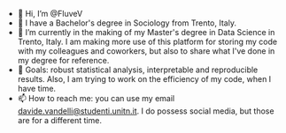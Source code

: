 - 👋 Hi, I’m @FluveV
- 👀 I have a Bachelor's degree in Sociology from Trento, Italy.
- 🌱 I’m currently in the making of my Master's degree in Data Science in Trento, Italy. I am making more use of this platform for storing my code with my colleagues and coworkers, but also to share what I've done in my degree for reference.
- 🥅 Goals: robust statistical analysis, interpretable and reproducible results. Also, I am trying to work on the efficiency of my code, when I have time. 
- 📫 How to reach me: you can use my email davide.vandelli@studenti.unitn.it. I do possess social media, but those are for a different time. 

<!---
FluveV/FluveV is a ✨ special ✨ repository because its `README.md` (this file) appears on your GitHub profile.
You can click the Preview link to take a look at your changes.
--->
